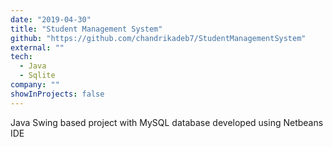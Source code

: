 ```yaml
---
date: "2019-04-30"
title: "Student Management System"
github: "https://github.com/chandrikadeb7/StudentManagementSystem"
external: ""
tech:
  - Java
  - Sqlite
company: ""
showInProjects: false
---
```


Java Swing based project with MySQL database developed using Netbeans IDE

